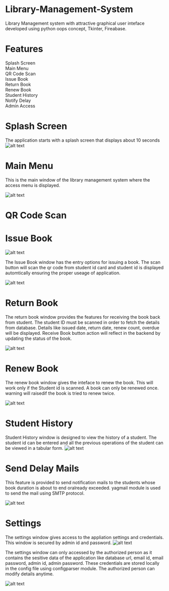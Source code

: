 # Library-Management-System

 Library Management system with attractive graphical user inteface developed using python oops concept, Tkinter, Fireabase.
 
# Features
 Splash Screen\
 Main Menu\
 QR Code Scan\
 Issue Book\
 Return Book\
 Renew Book\
 Student History\
 Notify Delay\
 Admin Access
 

# Splash Screen
The application starts with a splash screen that displays about 10 seconds
![alt text](https://github.com/Himmalay-Devulapalli/Library-Management-System/blob/main/images/splash_screen.png)

# Main Menu
This is the main window of the library management system where the access menu is displayed.

![alt text](https://github.com/Himmalay-Devulapalli/Library-Management-System/blob/main/images/Main_menu.png)

# QR Code Scan 


# Issue Book
![alt text](https://github.com/Himmalay-Devulapalli/Library-Management-System/blob/main/images/issue_book.png)

The Issue Book window has the entry options for issuing a book. The scan button will scan the qr code from student id card and student id is displayed automtically 
ensuring the proper useage of application.

![alt text](https://github.com/Himmalay-Devulapalli/Library-Management-System/blob/main/images/issue_book2.png)



# Return Book

The return book window provides the features for receiving the book back from student. The student ID must be scanned in order to fetch the details from database.
Details like issued date, return date, renew count, overdue will be displayed. Receive Book button action will reflect in the backend by updating the status of the book.

![alt text](https://github.com/Himmalay-Devulapalli/Library-Management-System/blob/main/images/return_book.png)

# Renew Book
The renew book window gives the inteface to renew the book. This will work only if the Student id is scanned. A book can only be renewed once. warning will raisedif the book is tried to renew twice.

![alt text](https://github.com/Himmalay-Devulapalli/Library-Management-System/blob/main/images/renew_book.png)

# Student History
Student History window is designed to view the history of a student. The student id can be entered and all the previous operations of the student can be viewed in a tabular form.
![alt text](https://github.com/Himmalay-Devulapalli/Library-Management-System/blob/main/images/stud_hist.png)

# Send Delay Mails
This feature is provided to send notification mails to the students whose book duration is about to end oralready exceeded. yagmail module is used to send the mail using SMTP protocol.

![alt text](https://github.com/Himmalay-Devulapalli/Library-Management-System/blob/main/images/mails.png)

# Settings
The settings window gives access to the appliation settings and credentials. This window is secured by admin id and password.
![alt text](https://github.com/Himmalay-Devulapalli/Library-Management-System/blob/main/images/settings.png)

The settings window can only accessed by the authorized person as it contains the sesitive data of the application like database url, email id, email password, admin id, admin password. These credentials are stored locally in the config file using configparser module. The authorized person can modify details anytime.

![alt text](https://github.com/Himmalay-Devulapalli/Library-Management-System/blob/main/images/settings2.png)


